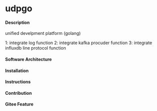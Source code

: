 # udpgo

#### Description
unified develpment platform (golang)

1: integrate log function 
2: integrate kafka procuder function
3: integrate influxdb line protocol function

#### Software Architecture

#### Installation



#### Instructions



#### Contribution




#### Gitee Feature


